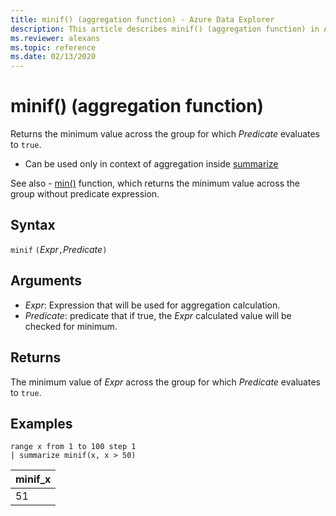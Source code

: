 ```yaml
---
title: minif() (aggregation function) - Azure Data Explorer
description: This article describes minif() (aggregation function) in Azure Data Explorer.
ms.reviewer: alexans
ms.topic: reference
ms.date: 02/13/2020
---
```

# minif() (aggregation function)

Returns the minimum value across the group for which *Predicate* evaluates to `true`.

* Can be used only in context of aggregation inside [summarize](summarizeoperator.md)

See also - [min()](min-aggfunction.md) function, which returns the minimum value across the group without predicate expression.

## Syntax

 `minif` `(`*Expr*`,`*Predicate*`)`

## Arguments

* *Expr*: Expression that will be used for aggregation calculation.
* *Predicate*: predicate that if true, the *Expr* calculated value will be checked for minimum.

## Returns

The minimum value of *Expr* across the group for which *Predicate* evaluates to `true`.

## Examples

```kusto
range x from 1 to 100 step 1
| summarize minif(x, x > 50)
```

|minif_x|
|---|
|51|